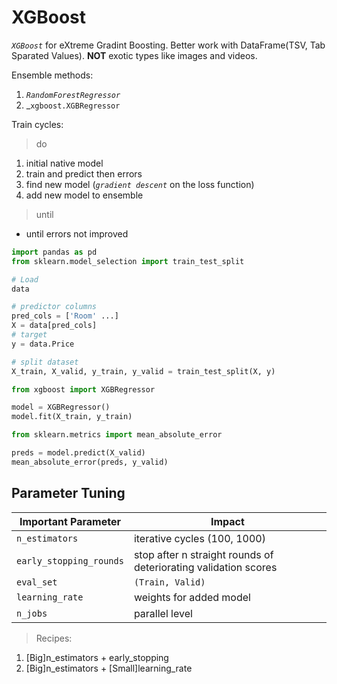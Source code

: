 # XGBoost
_`XGBoost`_ for eXtreme Gradint Boosting.
Better work with DataFrame(TSV, Tab Sparated Values). **NOT** exotic types like images and videos.


Ensemble methods:
1. _`RandomForestRegressor`_
1. _`xgboost.XGBRegressor`

Train cycles:
> do  
1. initial native model
1. train and predict then errors
1. find new model (_`gradient descent`_ on the loss function)
1. add new model to ensemble
> until  
* until errors not improved

```python
import pandas as pd
from sklearn.model_selection import train_test_split

# Load
data

# predictor columns
pred_cols = ['Room' ...]
X = data[pred_cols]
# target
y = data.Price

# split dataset
X_train, X_valid, y_train, y_valid = train_test_split(X, y)

from xgboost import XGBRegressor

model = XGBRegressor()
model.fit(X_train, y_train)

from sklearn.metrics import mean_absolute_error

preds = model.predict(X_valid)
mean_absolute_error(preds, y_valid)
```

## Parameter Tuning
Important Parameter | Impact
---|---
`n_estimators` | iterative cycles (100, 1000)
`early_stopping_rounds` | stop after n straight rounds of deteriorating validation scores
`eval_set` | `(Train, Valid)`
`learning_rate` | weights for added model
`n_jobs` | parallel level

> Recipes:  
1. [Big]n_estimators + early_stopping 
1. [Big]n_estimators + [Small]learning_rate